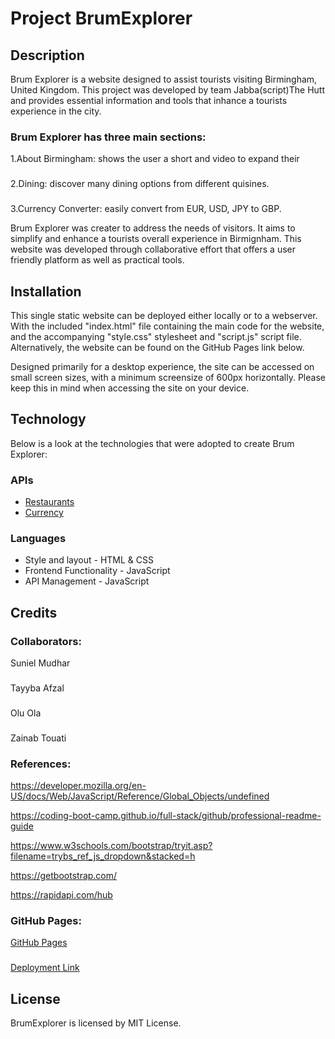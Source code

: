# Project BrumExplorer 

## Description
Brum Explorer is a website designed to assist tourists visiting Birmingham, United Kingdom. This project was developed by team Jabba(script)The Hutt and provides essential information and tools that inhance a tourists experience in the city.

### Brum Explorer has three main sections:

 1.About Birmingham: shows the user a short and video to expand their 
 ###
 2.Dining: discover many dining options from different quisines.
 ###
 3.Currency Converter: easily convert from EUR, USD, JPY to GBP.

Brum Explorer was creater to address the needs of visitors. It aims to simplify and enhance a tourists overall experience in Birmignham. This website was developed through collaborative effort that offers a user friendly platform as well as practical tools. 

## Installation

This single static website can be deployed either locally or to a webserver. With the included "index.html" file containing the main code for the website, and the accompanying "style.css" stylesheet and "script.js" script file. Alternatively, the website can be found on the GitHub Pages link below.

Designed primarily for a desktop experience, the site can be accessed on small screen sizes, with a minimum screensize of 600px horizontally. Please keep this in mind when accessing the site on your device.



## Technology

Below is a look at the technologies that were adopted to create
Brum Explorer:

### APIs
* [Restaurants](https://rapidapi.com/DataCrawler/api/tripadvisor16/)
* [Currency](https://rapidapi.com/solutionsbynotnull/api/currency-converter18)


### Languages
* Style and layout - HTML & CSS
* Frontend Functionality - JavaScript
* API Management - JavaScript

## Credits
 ### Collaborators:
Suniel Mudhar
###
Tayyba Afzal
###
Olu Ola
###
Zainab Touati

### References: 
https://developer.mozilla.org/en-US/docs/Web/JavaScript/Reference/Global_Objects/undefined

https://coding-boot-camp.github.io/full-stack/github/professional-readme-guide

https://www.w3schools.com/bootstrap/tryit.asp?filename=trybs_ref_js_dropdown&stacked=h

https://getbootstrap.com/

https://rapidapi.com/hub

### GitHub Pages:

[GitHub Pages](https://sunielmudhar.github.io/BrumExplorer/)
###
 [Deployment Link](https://github.com/sunielmudhar/BrumExplorer)

## License
BrumExplorer is licensed by MIT License.
